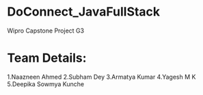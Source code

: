 # DoConnect_JavaFullStack
 Wipro Capstone Project G3
 # Team Details: 
 
 1.Naazneen Ahmed 
 2.Subham Dey
 3.Armatya Kumar
 4.Yagesh M K
 5.Deepika Sowmya Kunche

